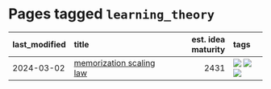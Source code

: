 # Pages tagged `learning_theory`

|last_modified|title|est. idea maturity|tags
|:---|:---|---:|:---|
|2024-03-02|[memorization scaling law](../memorization_scaling_law.md)|2431|[![](https://img.shields.io/badge/tag-experimental-82d6e)](../tags/experimental.md) [![](https://img.shields.io/badge/tag-learning_theory-1661bc)](../tags/learning_theory.md) [![](https://img.shields.io/badge/tag-scaling-296bb1)](../tags/scaling.md)|